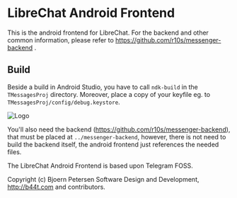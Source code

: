 LibreChat Android Frontend
================================================================================

This is the android frontend for LibreChat.  For the backend and other common
information, please refer to https://github.com/r10s/messenger-backend .


Build
--------------------------------------------------------------------------------

Beside a build in Android Studio, you have to call `ndk-build` in the
`TMessagesProj` directory.  Moreover, place a copy of your keyfile eg. to
`TMessagesProj/config/debug.keystore`.

![Logo](https://librechat.org/start-img3.png)

You'll also need the backend (https://github.com/r10s/messenger-backend), that
must be placed at `../messenger-backend`, however, there is not need to build
the backend itself, the android frontend just references the needed files.

The LibreChat Android Frontend is based upon Telegram FOSS.

Copyright (c) Bjoern Petersen Software Design and Development,
http://b44t.com and contributors.
